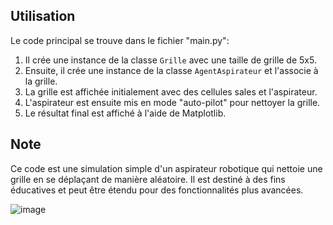 ## Utilisation

Le code principal se trouve dans le fichier "main.py":

1. Il crée une instance de la classe `Grille` avec une taille de grille de 5x5.
2. Ensuite, il crée une instance de la classe `AgentAspirateur` et l'associe à la grille.
3. La grille est affichée initialement avec des cellules sales et l'aspirateur.
4. L'aspirateur est ensuite mis en mode "auto-pilot" pour nettoyer la grille.
5. Le résultat final est affiché à l'aide de Matplotlib.

## Note

Ce code est une simulation simple d'un aspirateur robotique qui nettoie une grille en se déplaçant de manière aléatoire. Il est destiné à des fins éducatives et peut être étendu pour des fonctionnalités plus avancées.


![image](https://github.com/payb0y/TP/assets/99542808/88ccfea9-c48d-401d-b0df-67e62379f7ca)
